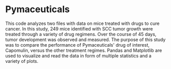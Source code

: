# Pymaceuticals

This code analyzes two files with data on mice treated with drugs to cure cancer. In this study, 249 mice identified with SCC tumor growth were treated through a variety of drug regimens. Over the course of 45 days, tumor development was observed and measured. The purpose of this study was to compare the performance of Pymaceuticals' drug of interest, Capomulin, versus the other treatment regimes. Pandas and Matplotlib are used to visualize and read the data in form of multiple statistics and a variety of plots.
